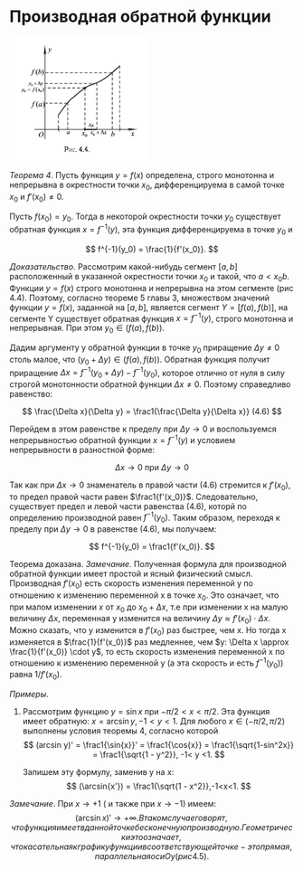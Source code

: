 # Производная обратной функции

![](../Картинки/Рис%204.4.png)

_Теорема 4_. Пусть функция $y = f(x)$ определена, строго монотонна и непрерывна в окрестности точки $x_0$, дифференцируема в самой точке $x_0$ и $f'(x_0) \neq 0$.

Пусть $f(x_0) = y_0$. Тогда в некоторой окрестности точки $y_0$ существует обратная функция $x = f^{-1}(y)$, эта функция дифференцируема в точке $y_0$ и

$$
    f^{-1}(y_0) = \frac{1}{f'(x_0)}.
$$

_Доказательство_. Рассмотрим какой-нибудь сегмент $[a,b]$ расположенный в указанной окрестности точки $x_0$ и такой, что $a \lt x_0 b$. Функции $y = f(x)$ строго монотонна
и непрерывна на этом сегменте (рис 4.4). Поэтому, согласно теореме 5 главы 3, множеством значений функции $y = f(x)$, заданной на $[a,b]$, является сегмент $Y = [f(a),f(b)]$, на сегменте Y существует обратная функция $x = f^{-1}(y)$, строго монотонна и непрерывная. При этом $y_0 \in (f(a),f(b))$.

Дадим аргументу y обратной функции в точке $y_0$ приращение $\Delta y \neq 0$ столь малое, что $(y_0 + \Delta y) \in (f(a),f(b))$. Обратная функция получит приращение $\Delta x = f^{-1}(y_0 + \Delta y) - f^{-1}(y_0)$, которое отлично от нуля в силу строгой монотонности обратной функции $\Delta x \neq 0$. Поэтому справедливо равенство:

$$
    \frac{\Delta x}{\Delta y} = \frac1{\frac{\Delta y}{\Delta x}} (4.6)
$$

Перейдем в этом равенстве к пределу при $\Delta y \to 0$ и воспользуемся непрерывностью обратной функции $x = f^{-1}(y)$ и условием непрерывности в разностной форме:

$$
    \Delta x \to 0 \text{ при } \Delta y \to 0
$$

Так как при $\Delta x \to 0$ знаменатель в правой части (4.6) стремится к $f'(x_0)$, то предел правой части равен $\frac1{f'(x_0)}$. Следовательно, существует предел и левой части равенства (4.6), которй по определению производной равен $f^{-1}(y_0)$. Таким образом, переходя к пределу при $\Delta y \to 0$ в равенстве (4.6), мы получаем:

$$
    f^{-1}(y_0) = \frac1{f'(x_0)}.
$$

Теорема доказана.
_Замечание_. Полученная формула для производной обратной функции имеет простой и ясный физический смысл. Производная $f'(x_0)$ есть скорость изменения переменной y по отношению к изменению переменной x в точке $x_0$. Это означает, что при малом изменении $x$ от $x_0$ до $x_0 + \Delta x$, т.е при изменении x на малую величину $\Delta x$, переменная y изменится на величину $\Delta y \approx f'(x_0) \cdot \Delta x$. Можно сказать, что y изменится в $f'(x_0)$ раз быстрее, чем x. Но тогда x изменяется в $\frac{1}{f'(x_0)}$ раз медленнее, чем $y: \Delta x \approx \frac{1}{f'(x_0)} \cdot y$, то есть скорость изменения переменной x по отношению к изменению переменной y (а эта скорость и есть $f^{-1}(y_0)$) равна $1/f'(x_0)$.

_Примеры_.

1. Рассмотрим функцию $y = \sin{x}$ при $-\pi/2 <x < \pi/2$. Эта функция имеет обратную: $x = \arcsin{y},-1 < y < 1$. Для любого $x \in (-\pi/2,\pi/2)$ выполнены условия теоремы 4, согласно которой
   $$
       (arcsin y)' = \frac1{\sin{x}}' = \frac1{\cos{x}} = \frac1{\sqrt{1-sin^2x}} = \frac1{\sqrt{1 - y^2}}, -1< y <1.
   $$

   Запишем эту формулу, заменив y на x:
$$
    (\arcsin{x'}) = \frac1{\sqrt{1 - x^2}},-1<x<1.
$$

_Замечание_. При $x \to +1$ ( и также при $x \to -1$) имеем: 
$$
    (\arcsin{x})' \to + \infty. В таком случае говорят, что функция имеет в данной точке бесконечную производную.  Геометрически это означает, что касательная к графику функции в соответствующей точке - это прямая, параллельная оси Oy (рис 4.5).
$$